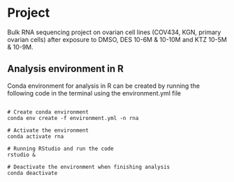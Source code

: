 # Project 

Bulk RNA sequencing project on ovarian cell lines (COV434, KGN, primary ovarian cells) after exposure to DMSO, DES 10-6M & 10-10M and KTZ 10-5M & 10-9M.

## Analysis environment in R

Conda environment for analysis in R can be created by running the following code in the terminal using the environment.yml file

```

# Create conda environment
conda env create -f environment.yml -n rna

# Activate the environment
conda activate rna

# Running RStudio and run the code
rstudio &

# Deactivate the environment when finishing analysis
conda deactivate


```
